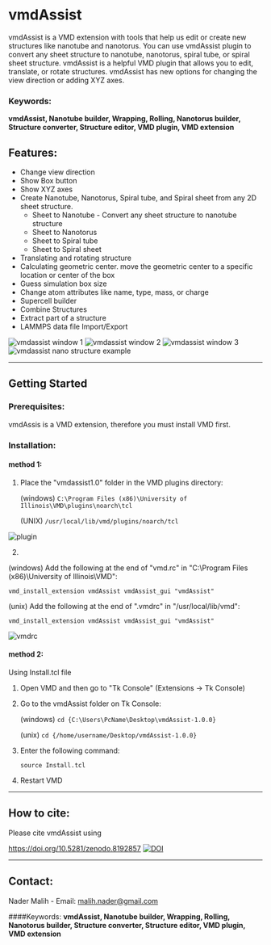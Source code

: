 # vmdAssist
vmdAssist is a VMD extension with tools that help us edit or create new structures like nanotube and nanotorus.
You can use vmdAssist plugin to convert any sheet structure to nanotube, nanotorus, spiral tube, or spiral sheet structure. vmdAssist is a helpful VMD plugin that allows you to edit, translate, or rotate structures. vmdAssist has new options for changing the view direction or adding XYZ axes.


### Keywords:
**vmdAssist, Nanotube builder, Wrapping, Rolling, Nanotorus builder, Structure converter, Structure editor, VMD plugin, VMD extension**


## Features:
- Change view direction
- Show Box button
- Show XYZ axes
- Create Nanotube, Nanotorus, Spiral tube, and Spiral sheet from any 2D sheet structure.
    + Sheet to Nanotube - Convert any sheet structure to nanotube structure
    + Sheet to Nanotorus
    + Sheet to Spiral tube
    + Sheet to Spiral sheet
- Translating and rotating structure
- Calculating geometric center. move the geometric center to a specific location or center of the box
- Guess simulation box size
- Change atom attributes like name, type, mass, or charge
- Supercell builder
- Combine Structures
- Extract part of a structure
- LAMMPS data file Import/Export


![vmdassist window 1](https://i.postimg.cc/7PGbZTkX/win1.png)
![vmdassist window 2](https://i.postimg.cc/wxCMyTxz/win2.png)
![vmdassist window 3](https://i.postimg.cc/F15M964t/win3.png)
![vmdassist nano structure example](https://i.postimg.cc/XY3vLHyD/allshape.png)


------------------------------------------------------------------
## Getting Started
### Prerequisites:
vmdAssis is a VMD extension, therefore you must install VMD first.

### Installation:
#### method 1:
1) Place the "vmdassist1.0" folder in the VMD plugins directory:
   
   (windows) ```C:\Program Files (x86)\University of Illinois\VMD\plugins\noarch\tcl```
   
   (UNIX) ```/usr/local/lib/vmd/plugins/noarch/tcl```

![plugin](https://i.postimg.cc/ZndkzSXF/pluginfolder.png)

2)
  (windows) Add the following at the end of "vmd.rc" in "C:\Program Files (x86)\University of Illinois\VMD":
  
  ```vmd_install_extension vmdAssist vmdAssist_gui "vmdAssist"```
  
  (unix) Add the following at the end of ".vmdrc" in "/usr/local/lib/vmd":
  
  ```vmd_install_extension vmdAssist vmdAssist_gui "vmdAssist"```

![vmdrc](https://i.postimg.cc/TYnwrMhD/vmdrc.png)

#### method 2:
Using Install.tcl file
1) Open VMD and then go to "Tk Console" (Extensions -> Tk Console)
2) Go to the vmdAssist folder on Tk Console:

    (windows)    ```cd {C:\Users\PcName\Desktop\vmdAssist-1.0.0}```

    (unix)    ```cd {/home/username/Desktop/vmdAssist-1.0.0}```

3) Enter the following command:
   
   ```source Install.tcl```

4) Restart VMD

------------------------------------------------------------------
## How to cite:
Please cite vmdAssist using

https://doi.org/10.5281/zenodo.8192857
[![DOI](https://zenodo.org/badge/671649701.svg)](https://zenodo.org/badge/latestdoi/671649701)


------------------------------------------------------------------
## Contact:
Nader Malih - Email: malih.nader@gmail.com


####Keywords: **vmdAssist, Nanotube builder, Wrapping, Rolling, Nanotorus builder, Structure converter, Structure editor, VMD plugin, VMD extension**
